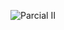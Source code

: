 ![Parcial II](https://github.com/Carlosreyes2002/Parcial-II-Progra-III/assets/105017046/4a7a21e5-f581-4487-a8c5-836a1ac02a49)
